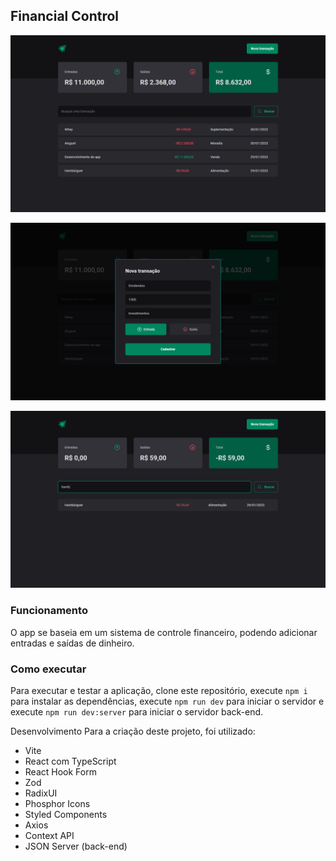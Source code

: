 ## Financial Control

![Clique para ver a imagem 01 do projeto](https://raw.githubusercontent.com/dihnauer/financial-control/main/src/assets/captura-01.png)

![Clique para ver a imagem 02 do projeto](https://raw.githubusercontent.com/dihnauer/financial-control/main/src/assets/captura-02.png)

![Clique para ver a imagem 03 do projeto](https://raw.githubusercontent.com/dihnauer/financial-control/main/src/assets/captura-03.png)

### Funcionamento
O app se baseia em um sistema de controle financeiro, podendo adicionar entradas e saídas de dinheiro.

### Como executar
Para executar e testar a aplicação, clone este repositório, execute ``npm i`` para instalar as dependências, execute ``npm run dev`` para iniciar o servidor e execute ``npm run dev:server`` para iniciar o servidor back-end.

Desenvolvimento
Para a criação deste projeto, foi utilizado:

- Vite
- React com TypeScript
- React Hook Form
- Zod
- RadixUI
- Phosphor Icons
- Styled Components
- Axios
- Context API
- JSON Server (back-end)
